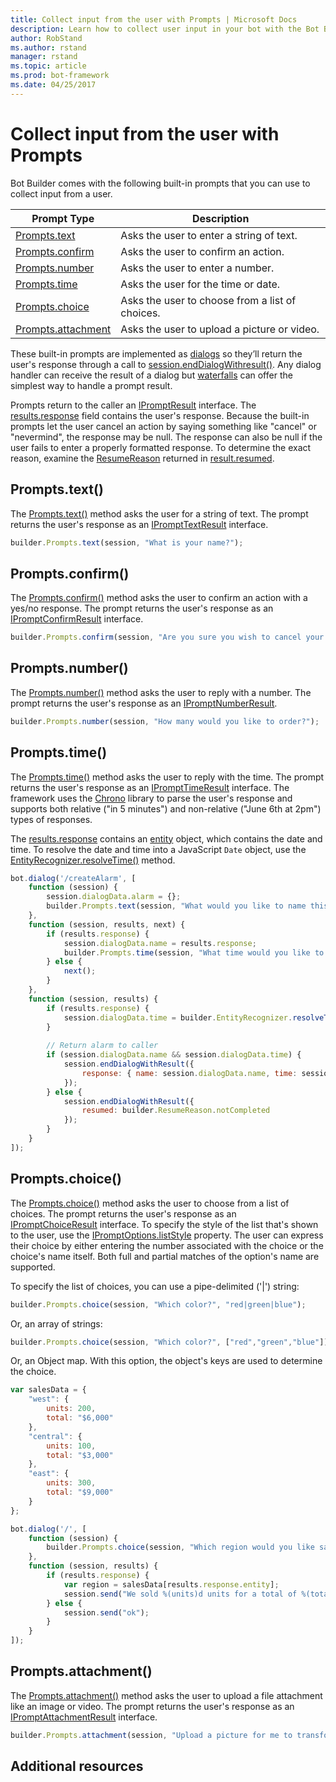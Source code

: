 ```yaml
---
title: Collect input from the user with Prompts | Microsoft Docs
description: Learn how to collect user input in your bot with the Bot Builder SDK for Node.js
author: RobStand
ms.author: rstand
manager: rstand
ms.topic: article
ms.prod: bot-framework
ms.date: 04/25/2017
---
```

# Collect input from the user with Prompts
Bot Builder comes with the following built-in prompts that you can use to collect input from a user.  

|**Prompt Type**     | **Description**                                   
| -------------------| ---------------------------------------------
|[Prompts.text](#promptstext) | Asks the user to enter a string of text.      
|[Prompts.confirm](#promptsconfirm) | Asks the user to confirm an action.  
|[Prompts.number](#promptsnumber) | Asks the user to enter a number.
|[Prompts.time](#promptstime) | Asks the user for the time or date.
|[Prompts.choice](#promptschoice) | Asks the user to choose from a list of choices.       
|[Prompts.attachment](#promptsattachment) | Asks the user to upload a picture or video.       

These built-in prompts are implemented as [dialogs](bot-builder-nodejs-dialogs-manage-conversation.md) so they’ll return the user's response through a call to [session.endDialogWithresult()](http://docs.botframework.com/en-us/node/builder/chat-reference/classes/_botbuilder_d_.session.html#enddialogwithresult). Any dialog handler can receive the result of a dialog but [waterfalls](bot-builder-nodejs-waterfall-conversation-steps.md) can offer the simplest way to handle a prompt result.  

Prompts return to the caller an [IPromptResult](http://docs.botframework.com/en-us/node/builder/chat-reference/interfaces/_botbuilder_d_.ipromptresult.html) interface. The [results.response](http://docs.botframework.com/en-us/node/builder/chat-reference/interfaces/_botbuilder_d_.ipromptresult.html#reponse) field contains the user's response. Because the built-in prompts let the user cancel an action by saying something like "cancel" or "nevermind", the response may be null. The response can also be null if the user fails to enter a properly formatted response. To determine the exact reason, examine the [ResumeReason](http://docs.botframework.com/en-us/node/builder/chat-reference/enums/_botbuilder_d_.resumereason.html) returned in [result.resumed](http://docs.botframework.com/en-us/node/builder/chat-reference/interfaces/_botbuilder_d_.ipromptresult.html#resumed).

## Prompts.text()

The [Prompts.text()](http://docs.botframework.com/en-us/node/builder/chat-reference/classes/_botbuilder_d_.prompts.html#text) method asks the user for a string of text. The prompt returns the user's response as an [IPromptTextResult](http://docs.botframework.com/en-us/node/builder/chat-reference/interfaces/_botbuilder_d_.iprompttextresult.html) interface.

```javascript
builder.Prompts.text(session, "What is your name?");
```

## Prompts.confirm()

The [Prompts.confirm()](http://docs.botframework.com/en-us/node/builder/chat-reference/classes/_botbuilder_d_.prompts.html#confirm) method asks the user to confirm an action with a yes/no response. The prompt returns the user's response as an [IPromptConfirmResult](http://docs.botframework.com/en-us/node/builder/chat-reference/interfaces/_botbuilder_d_.ipromptconfirmresult.html) interface.

```javascript
builder.Prompts.confirm(session, "Are you sure you wish to cancel your order?");
```

## Prompts.number()

The [Prompts.number()](http://docs.botframework.com/en-us/node/builder/chat-reference/classes/_botbuilder_d_.prompts.html#number) method asks the user to reply with a number. The prompt returns the user's response as an [IPromptNumberResult](http://docs.botframework.com/en-us/node/builder/chat-reference/interfaces/_botbuilder_d_.ipromptnumberresult.html).

```javascript
builder.Prompts.number(session, "How many would you like to order?");
```

## Prompts.time()

The [Prompts.time()](http://docs.botframework.com/en-us/node/builder/chat-reference/classes/_botbuilder_d_.prompts.html#time) method asks the user to reply with the time. The prompt returns the user's response as an [IPromptTimeResult](http://docs.botframework.com/en-us/node/builder/chat-reference/interfaces/_botbuilder_d_.iprompttimeresult.html) interface. The framework uses the [Chrono](http://wanasit.github.io/pages/chrono/) library to parse the user's response and supports both relative ("in 5 minutes") and non-relative ("June 6th at 2pm") types of responses.

The [results.response](http://docs.botframework.com/en-us/node/builder/chat-reference/interfaces/_botbuilder_d_.iprompttimeresult.html#response) contains an [entity](http://docs.botframework.com/en-us/node/builder/chat-reference/interfaces/_botbuilder_d_.ientity.html) object, which contains the date and time. To resolve the date and time into a JavaScript `Date` object, use the [EntityRecognizer.resolveTime()](http://docs.botframework.com/en-us/node/builder/chat-reference/classes/_botbuilder_d_.entityrecognizer.html#resolvetime) method.

```javascript
bot.dialog('/createAlarm', [
    function (session) {
        session.dialogData.alarm = {};
        builder.Prompts.text(session, "What would you like to name this alarm?");
    },
    function (session, results, next) {
        if (results.response) {
            session.dialogData.name = results.response;
            builder.Prompts.time(session, "What time would you like to set an alarm for?");
        } else {
            next();
        }
    },
    function (session, results) {
        if (results.response) {
            session.dialogData.time = builder.EntityRecognizer.resolveTime([results.response]);
        }
        
        // Return alarm to caller  
        if (session.dialogData.name && session.dialogData.time) {
            session.endDialogWithResult({ 
                response: { name: session.dialogData.name, time: session.dialogData.time } 
            }); 
        } else {
            session.endDialogWithResult({
                resumed: builder.ResumeReason.notCompleted
            });
        }
    }
]);
```

## Prompts.choice()

The [Prompts.choice()](http://docs.botframework.com/en-us/node/builder/chat-reference/classes/_botbuilder_d_.prompts.html#choice) method asks the user to choose from a list of choices. The prompt returns the user's response as an [IPromptChoiceResult](http://docs.botframework.com/en-us/node/builder/chat-reference/interfaces/_botbuilder_d_.ipromptchoiceresult.html) interface. To specify the style of the list that's shown to the user, use the [IPromptOptions.listStyle](http://docs.botframework.com/en-us/node/builder/chat-reference/interfaces/_botbuilder_d_.ipromptoptions.html#liststyle) property. The user can express their choice by either entering the number associated with the choice or the choice's name itself. Both full and partial matches of the option's name are supported.

To specify the list of choices, you can use a pipe-delimited ('\|') string:

```javascript
builder.Prompts.choice(session, "Which color?", "red|green|blue");
```

Or, an array of strings:

```javascript
builder.Prompts.choice(session, "Which color?", ["red","green","blue"]);
```

Or, an Object map. With this option, the object's keys are used to determine the choice.

```javascript
var salesData = {
    "west": {
        units: 200,
        total: "$6,000"
    },
    "central": {
        units: 100,
        total: "$3,000"
    },
    "east": {
        units: 300,
        total: "$9,000"
    }
};

bot.dialog('/', [
    function (session) {
        builder.Prompts.choice(session, "Which region would you like sales for?", salesData); 
    },
    function (session, results) {
        if (results.response) {
            var region = salesData[results.response.entity];
            session.send("We sold %(units)d units for a total of %(total)s.", region); 
        } else {
            session.send("ok");
        }
    }
]);
```

## Prompts.attachment()

The [Prompts.attachment()](http://docs.botframework.com/en-us/node/builder/chat-reference/classes/_botbuilder_d_.prompts.html#attachment) method asks the user to upload a file attachment like an image or video. The prompt returns the user's response as an [IPromptAttachmentResult](http://docs.botframework.com/en-us/node/builder/chat-reference/interfaces/_botbuilder_d_.ipromptattachmentresult.html) interface.

```javascript
builder.Prompts.attachment(session, "Upload a picture for me to transform.");
```
## Additional resources